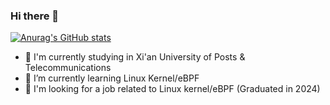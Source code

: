 ### Hi there 👋

[![Anurag's GitHub stats](https://github-readme-stats.vercel.app/api?username=byxzone)](https://github.com/anuraghazra/github-readme-stats)

- 🏫 I'm currently studying in Xi'an University of Posts & Telecommunications
- 🌱 I’m currently learning Linux Kernel/eBPF
- 🏢 I'm looking for a job related to Linux kernel/eBPF (Graduated in 2024)

<!--
**byxzone/byxzone** is a ✨ _special_ ✨ repository because its `README.md` (this file) appears on your GitHub profile.

Here are some ideas to get you started:

- 🔭 I’m currently working on ...
- 🌱 I’m currently learning ...
- 👯 I’m looking to collaborate on ...
- 🤔 I’m looking for help with ...
- 💬 Ask me about ...
- 📫 How to reach me: ...
- 😄 Pronouns: ...
- ⚡ Fun fact: ...
-->
